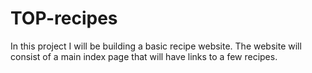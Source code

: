 # TOP-recipes

In this project I will be building a basic recipe website. The website will consist of a main index page that will have links to a few recipes.